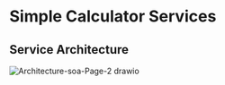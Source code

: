 # Simple Calculator Services

## Service Architecture
![Architecture-soa-Page-2 drawio](https://user-images.githubusercontent.com/74914280/175782895-ce977aaa-1352-40f8-be05-b6615c46fb95.png)
